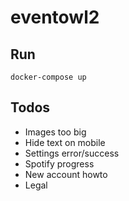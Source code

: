 # eventowl2

## Run

`docker-compose up`

## Todos

* Images too big
* Hide text on mobile
* Settings error/success
* Spotify progress
* New account howto
* Legal